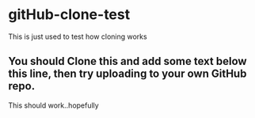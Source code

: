 # gitHub-clone-test
This is just used to test how cloning works

## You should Clone this and add some text below this line, then try uploading to your own GitHub repo.
This should work..hopefully